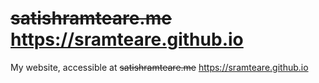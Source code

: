 # ~~satishramteare.me~~ https://sramteare.github.io
My website, accessible at ~~satishramteare.me~~ https://sramteare.github.io
